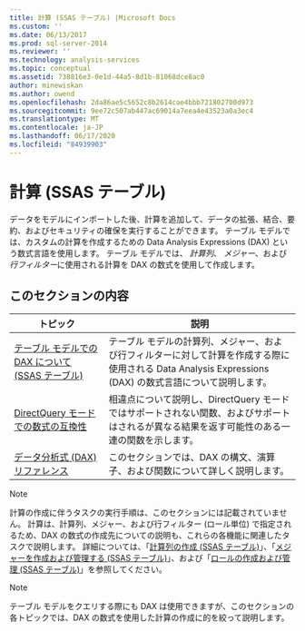 ```yaml
---
title: 計算 (SSAS テーブル) |Microsoft Docs
ms.custom: ''
ms.date: 06/13/2017
ms.prod: sql-server-2014
ms.reviewer: ''
ms.technology: analysis-services
ms.topic: conceptual
ms.assetid: 738816e3-0e1d-44a5-8d1b-81068dce8ac0
author: minewiskan
ms.author: owend
ms.openlocfilehash: 2da86ae5c5652c8b2614cae4bbb721802700d973
ms.sourcegitcommit: 9ee72c507ab447ac69014a7eea4e43523a0a3ec4
ms.translationtype: MT
ms.contentlocale: ja-JP
ms.lasthandoff: 06/17/2020
ms.locfileid: "84939903"
---
```

# <a name="calculations-ssas-tabular"></a>計算 (SSAS テーブル)
  データをモデルにインポートした後、計算を追加して、データの拡張、結合、要約、およびセキュリティの確保を実行することができます。 テーブル モデルでは、カスタムの計算を作成するための Data Analysis Expressions (DAX) という数式言語を使用します。 テーブル モデルでは、 *計算列*、 *メジャー*、および *行フィルター*に使用される計算を DAX の数式を使用して作成します。  
  
## <a name="in-this-section"></a>このセクションの内容  
  
|トピック|説明|  
|-----------|-----------------|  
|[テーブル モデルでの DAX について (SSAS テーブル)](understanding-dax-in-tabular-models-ssas-tabular.md)|テーブル モデルの計算列、メジャー、および行フィルターに対して計算を作成する際に使用される Data Analysis Expressions (DAX) の数式言語について説明します。|  
|[DirectQuery モードでの数式の互換性](../dax-formula-compatibility-in-directquery-mode-ssas-2014.md)|相違点について説明し、DirectQuery モードではサポートされない関数、およびサポートはされるが異なる結果を返す可能性のある一連の関数を示します。|  
|[データ分析式 &#40;DAX&#41; リファレンス](/dax/data-analysis-expressions-dax-reference)|このセクションでは、DAX の構文、演算子、および関数について詳しく説明します。|  
  
> [!NOTE]  
>  計算の作成に伴うタスクの実行手順は、このセクションには記載されていません。 計算は、計算列、メジャー、および行フィルター (ロール単位) で指定されるため、DAX の数式の作成先についての説明も、これらの各機能に関連したタスクで説明します。 詳細については、「[計算列の作成 (SSAS テーブル)](ssas-calculated-columns-create-a-calculated-column.md)」、「[メジャーを作成および管理する (SSAS テーブル)](measures-ssas-tabular.md)」、および「[ロールの作成および管理 (SSAS テーブル)](roles-ssas-tabular.md)」を参照してください。  
  
> [!NOTE]  
>  テーブル モデルをクエリする際にも DAX は使用できますが、このセクションの各トピックでは、DAX の数式を使用した計算の作成に的を絞って説明します。  
  
  
